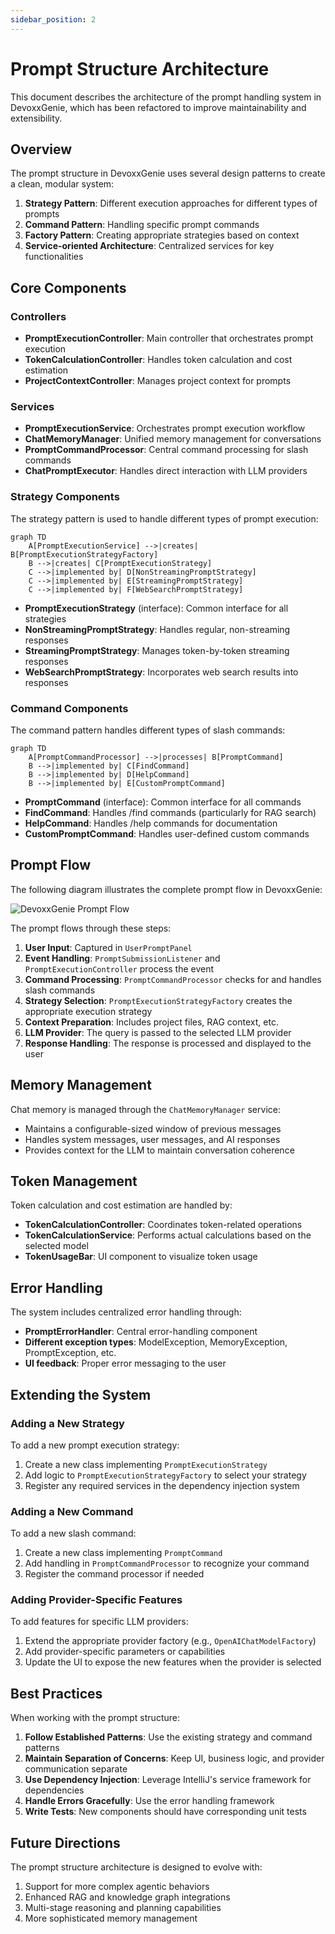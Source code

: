```yaml
---
sidebar_position: 2
---
```


# Prompt Structure Architecture

This document describes the architecture of the prompt handling system in DevoxxGenie, which has been refactored to improve maintainability and extensibility.

## Overview

The prompt structure in DevoxxGenie uses several design patterns to create a clean, modular system:

1. **Strategy Pattern**: Different execution approaches for different types of prompts
2. **Command Pattern**: Handling specific prompt commands
3. **Factory Pattern**: Creating appropriate strategies based on context
4. **Service-oriented Architecture**: Centralized services for key functionalities

## Core Components

### Controllers

- **PromptExecutionController**: Main controller that orchestrates prompt execution
- **TokenCalculationController**: Handles token calculation and cost estimation
- **ProjectContextController**: Manages project context for prompts

### Services

- **PromptExecutionService**: Orchestrates prompt execution workflow
- **ChatMemoryManager**: Unified memory management for conversations
- **PromptCommandProcessor**: Central command processing for slash commands
- **ChatPromptExecutor**: Handles direct interaction with LLM providers

### Strategy Components

The strategy pattern is used to handle different types of prompt execution:

```mermaid
graph TD
    A[PromptExecutionService] -->|creates| B[PromptExecutionStrategyFactory]
    B -->|creates| C[PromptExecutionStrategy]
    C -->|implemented by| D[NonStreamingPromptStrategy]
    C -->|implemented by| E[StreamingPromptStrategy]
    C -->|implemented by| F[WebSearchPromptStrategy]
```

- **PromptExecutionStrategy** (interface): Common interface for all strategies
- **NonStreamingPromptStrategy**: Handles regular, non-streaming responses
- **StreamingPromptStrategy**: Manages token-by-token streaming responses
- **WebSearchPromptStrategy**: Incorporates web search results into responses

### Command Components

The command pattern handles different types of slash commands:

```mermaid
graph TD
    A[PromptCommandProcessor] -->|processes| B[PromptCommand]
    B -->|implemented by| C[FindCommand]
    B -->|implemented by| D[HelpCommand]
    B -->|implemented by| E[CustomPromptCommand]
```

- **PromptCommand** (interface): Common interface for all commands
- **FindCommand**: Handles /find commands (particularly for RAG search)
- **HelpCommand**: Handles /help commands for documentation
- **CustomPromptCommand**: Handles user-defined custom commands

## Prompt Flow

The following diagram illustrates the complete prompt flow in DevoxxGenie:

![DevoxxGenie Prompt Flow](/img/prompt_flow.png)

The prompt flows through these steps:

1. **User Input**: Captured in `UserPromptPanel`
2. **Event Handling**: `PromptSubmissionListener` and `PromptExecutionController` process the event
3. **Command Processing**: `PromptCommandProcessor` checks for and handles slash commands
4. **Strategy Selection**: `PromptExecutionStrategyFactory` creates the appropriate execution strategy
5. **Context Preparation**: Includes project files, RAG context, etc.
6. **LLM Provider**: The query is passed to the selected LLM provider
7. **Response Handling**: The response is processed and displayed to the user

## Memory Management

Chat memory is managed through the `ChatMemoryManager` service:

- Maintains a configurable-sized window of previous messages
- Handles system messages, user messages, and AI responses
- Provides context for the LLM to maintain conversation coherence

## Token Management

Token calculation and cost estimation are handled by:

- **TokenCalculationController**: Coordinates token-related operations
- **TokenCalculationService**: Performs actual calculations based on the selected model
- **TokenUsageBar**: UI component to visualize token usage

## Error Handling

The system includes centralized error handling through:

- **PromptErrorHandler**: Central error-handling component
- **Different exception types**: ModelException, MemoryException, PromptException, etc.
- **UI feedback**: Proper error messaging to the user

## Extending the System

### Adding a New Strategy

To add a new prompt execution strategy:

1. Create a new class implementing `PromptExecutionStrategy`
2. Add logic to `PromptExecutionStrategyFactory` to select your strategy
3. Register any required services in the dependency injection system

### Adding a New Command

To add a new slash command:

1. Create a new class implementing `PromptCommand`
2. Add handling in `PromptCommandProcessor` to recognize your command
3. Register the command processor if needed

### Adding Provider-Specific Features

To add features for specific LLM providers:

1. Extend the appropriate provider factory (e.g., `OpenAIChatModelFactory`)
2. Add provider-specific parameters or capabilities
3. Update the UI to expose the new features when the provider is selected

## Best Practices

When working with the prompt structure:

1. **Follow Established Patterns**: Use the existing strategy and command patterns
2. **Maintain Separation of Concerns**: Keep UI, business logic, and provider communication separate
3. **Use Dependency Injection**: Leverage IntelliJ's service framework for dependencies
4. **Handle Errors Gracefully**: Use the error handling framework
5. **Write Tests**: New components should have corresponding unit tests

## Future Directions

The prompt structure architecture is designed to evolve with:

1. Support for more complex agentic behaviors
2. Enhanced RAG and knowledge graph integrations
3. Multi-stage reasoning and planning capabilities
4. More sophisticated memory management
